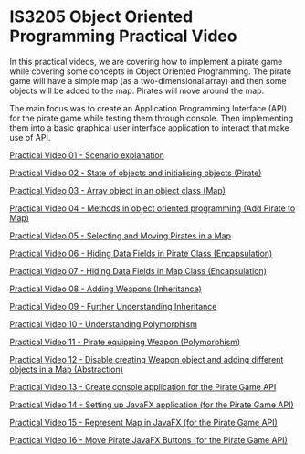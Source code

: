 # IS3205 Object Oriented Programming Practical Video

In this practical videos, we are covering how to implement a pirate game while covering some concepts in Object Oriented Programming. The pirate game will have a simple map (as a two-dimensional array) and then some objects will be added to the map. Pirates will move around the map.

The main focus was to create an Application Programming Interface (API) for the pirate game while testing them through console. Then implementing them into a basic graphical user interface application to interact that make use of API.

[Practical Video 01 - Scenario explanation](https://drive.google.com/file/d/1k7J1ZQnEjYQolW1vDn8gnARYi3FgJVJU/view)

[Practical Video 02 - State of objects and initialising objects (Pirate)](https://drive.google.com/file/d/18_h74nJQJUxm0V7w40O80_VjU6N2B20J/view)

[Practical Video 03 - Array object in an object class (Map)](https://drive.google.com/file/d/13ngxN-fk1DLHZZL3tlMgWs3fMbOgq05M/view)

[Practical Video 04 - Methods in object oriented programming (Add Pirate to Map)](https://drive.google.com/file/d/1SGoeP8OTPk1UI4gu6tQw9yjQAlXI3bLK/view)

[Practical Video 05 - Selecting and Moving Pirates in a Map](https://drive.google.com/file/d/17H1d0_RJOZMCSpOppvRdmcXRT8Ohekms/view)

[Practical Video 06 - Hiding Data Fields in Pirate Class (Encapsulation)](https://drive.google.com/file/d/1KfUqnOS5jS65i0kIbhPcIUZQrR4WYnTL/view)

[Practical Video 07 - Hiding Data Fields in Map Class (Encapsulation)](https://drive.google.com/file/d/1vD33IBmHLlAgmJCPnFO2jIlqc4JJaSZ3/view)

[Practical Video 08 - Adding Weapons (Inheritance)](https://drive.google.com/file/d/199Jux7UlUH7qAUCl9lQMY4_MnbGEyJWx/view)

[Practical Video 09 - Further Understanding Inheritance](https://drive.google.com/file/d/1mUAkchG7PwSnyEVJRmt1kSO7IggQaPX8/view)

[Practical Video 10 - Understanding Polymorphism](https://drive.google.com/file/d/1-VtV0xp0ZkRkAG-49uwaOdyh-vGBrdMY/view)

[Practical Video 11 - Pirate equipping Weapon (Polymorphism)](https://drive.google.com/file/d/1WlopyccYy3TvAiP_G5us6_qKSnsPaNdG/view)

[Practical Video 12 - Disable creating Weapon object and adding different objects in a Map (Abstraction)](https://drive.google.com/file/d/1LTz_elZGeHYswUnD1C8FaI4hlBFBTszf/view)

[Practical Video 13 - Create console application for the Pirate Game API](https://drive.google.com/file/d/1FEfqeH2gNZhxbIayv_s9g34S_US6xXlZ/view)

[Practical Video 14 - Setting up JavaFX application (for the Pirate Game API)](https://drive.google.com/file/d/1lFdYYxPj23oVcDInYU1THjQPlk5FW5YP/view)

[Practical Video 15 - Represent Map in JavaFX (for the Pirate Game API)](https://drive.google.com/file/d/1fpub2aiSEzhXaIBO2jFD3lGryovw9yAs/view)

[Practical Video 16 - Move Pirate JavaFX Buttons (for the Pirate Game API)](https://drive.google.com/file/d/1anLYLFpIDp8z4mBVG-VdIWCjCHkSZyIw/view)